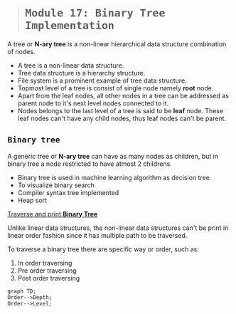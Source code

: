> # **```Module 17: Binary Tree Implementation```**

A tree or **N-ary tree** is a non-linear hierarchical data structure combination of nodes.

- A tree is a non-linear data structure.
- Tree data structure is a hierarchy structure.
- File system is a prominent example of tree data structure.
- Topmost level of a tree is consist of single node namely **root** node.
- Apart from the leaf nodes, all other nodes in a tree can be addressed as parent node to it's next level nodes connected to it.
- Nodes belongs to the last level of a tree is said to be **leaf** node. These leaf nodes can't have any child nodes, thus leaf nodes can't be parent.

## **```Binary tree```**

A generic tree or **N-ary tree** can have as many nodes as children, but in binary tree a node restricted to have atmost 2 childrens.

- Binary tree is used in machine learning algorithm as decision tree.
- To visualize binary search
- Compiler syntax tree implemented
- Heap sort

<ins>Traverse and print **Binary Tree**</ins>

Unlike linear data structures, the non-linear data structures can't be print in linear order fashion since it has multiple path to be traversed.

To traverse a binary tree there are specific way or order, such as:

1. In order traversing
2. Pre order traversing
3. Post order traversing

```mermaid
graph TD;
Order-->Depth;
Order-->Level;
```
